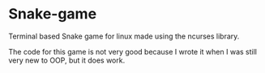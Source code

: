 # Snake-game
Terminal based Snake game for linux made using the ncurses library.

The code for this game is not very good because I wrote it when I was still very new to OOP, but it does work.
